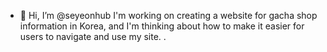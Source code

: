 - 👋 Hi, I’m @seyeonhub
 I'm working on creating a website for gacha shop information in Korea, and I'm thinking about how to make it easier for users to navigate and use my site.
.

<!---
seyeonhub/seyeonhub is a ✨ special ✨ repository because its `README.md` (this file) appears on your GitHub profile.
You can click the Preview link to take a look at your changes.
--->
